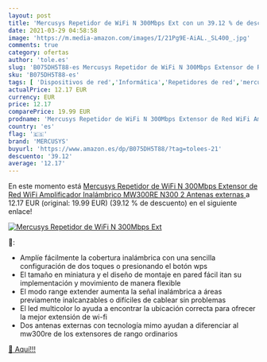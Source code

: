 ```yaml
---
layout: post
title: 'Mercusys Repetidor de WiFi N 300Mbps Ext con un 39.12 % de descuento'
date: 2021-03-29 04:58:58
image: 'https://m.media-amazon.com/images/I/21Pg9E-AiAL._SL400_.jpg'
comments: true
category: ofertas
author: 'tole.es'
slug: 'B075DH5T88-es Mercusys Repetidor de WiFi N 300Mbps Extensor de Red WiFi...'
sku: 'B075DH5T88-es'
tags: [ 'Dispositivos de red','Informática','Repetidores de red','mercusys','wifi', ]
actualPrice: 12.17 EUR
currency: EUR
price: 12.17
comparePrice: 19.99 EUR
prodname: 'Mercusys Repetidor de WiFi N 300Mbps Extensor de Red WiFi Amplificador Inalámbrico MW300RE  N300  2 Antenas externas '
country: 'es'
flag: '🇪🇸'
brand: 'MERCUSYS'
buyurl: 'https://www.amazon.es/dp/B075DH5T88/?tag=tolees-21'
descuento: '39.12'
average: '12.17'
---
```


En este momento está [Mercusys Repetidor de WiFi N 300Mbps Extensor de Red WiFi Amplificador Inalámbrico MW300RE  N300  2 Antenas externas ](https://www.amazon.es/dp/B075DH5T88/?tag=tolees-21) a 12.17 EUR (original: 19.99 EUR) (39.12 %  de descuento) en el siguiente enlace!

[![Mercusys Repetidor de WiFi N 300Mbps Ext](https://m.media-amazon.com/images/I/21Pg9E-AiAL._SL400_.jpg)](https://www.amazon.es/dp/B075DH5T88/?tag=tolees-21)

🔎:

- Amplíe fácilmente la cobertura inalámbrica con una sencilla configuración de dos toques o presionando el botón wps
- El tamaño en miniatura y el diseño de montaje en pared fácil itan su implementación y movimiento de manera flexible
- El modo range extender aumenta la señal inalámbrica a áreas previamente inalcanzables o difíciles de cablear sin problemas
- El led multicolor lo ayuda a encontrar la ubicación correcta para ofrecer la mejor extensión de wi-fi
- Dos antenas externas con tecnología mimo ayudan a diferenciar al mw300re de los extensores de rango ordinarios

[🛒 Aquí!!!](https://www.amazon.es/dp/B075DH5T88/?tag=tolees-21)

